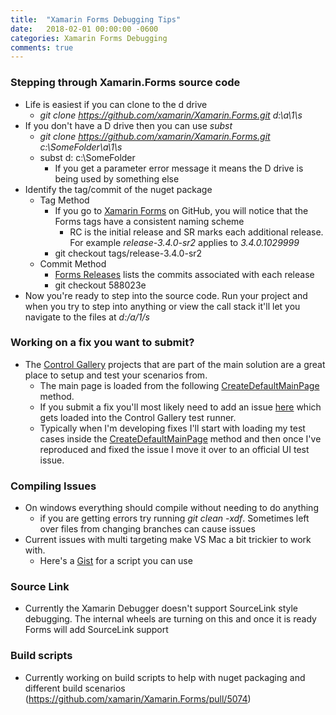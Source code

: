 ```yaml
--- 
title:  "Xamarin Forms Debugging Tips"
date:   2018-02-01 00:00:00 -0600
categories: Xamarin Forms Debugging
comments: true
---
```


### Stepping through Xamarin.Forms source code
- Life is easiest if you can clone to the d drive
    - *git clone https://github.com/xamarin/Xamarin.Forms.git d:\a\1\s*
- If you don't have a D drive then you can use *subst*
    - *git clone https://github.com/xamarin/Xamarin.Forms.git c:\SomeFolder\a\1\s*
    - subst d: c:\SomeFolder
        - If you get a parameter error message it means the D drive is being used by something else
- Identify the tag/commit of the nuget package
    - Tag Method
        - If you go to [Xamarin Forms](https://github.com/xamarin/Xamarin.Forms) on GitHub, you will notice that the Forms tags have a consistent naming scheme
            - RC is the initial release and SR marks each additional release. For example *release-3.4.0-sr2* applies to *3.4.0.1029999*
        - git checkout tags/release-3.4.0-sr2
    - Commit Method
        - [Forms Releases](https://github.com/xamarin/Xamarin.Forms/releases) lists the commits associated with each release
        - git checkout 588023e
- Now you're ready to step into the source code. Run your project and when you try to step into anything or view the call stack it'll let you navigate to the files at *d:/a/1/s*

### Working on a fix you want to submit?
- The [Control Gallery](https://github.com/xamarin/Xamarin.Forms/tree/master/Xamarin.Forms.ControlGallery.Android) projects that are part of the main solution are a great place to setup and test your scenarios from.
    - The main page is loaded from the following [CreateDefaultMainPage](https://github.com/xamarin/Xamarin.Forms/blob/78385f9fc1fc56dc88bd98e73bf9c8f2f2d0a90a/Xamarin.Forms.Controls/App.cs#L107) method. 
    - If you submit a fix you'll most likely need to add an issue [here](https://github.com/xamarin/Xamarin.Forms/tree/78385f9fc1fc56dc88bd98e73bf9c8f2f2d0a90a/Xamarin.Forms.Controls.Issues/Xamarin.Forms.Controls.Issues.Shared) which gets loaded into the Control Gallery test runner.
    - Typically when I'm developing fixes I'll start with loading my test cases inside the [CreateDefaultMainPage](https://github.com/xamarin/Xamarin.Forms/blob/78385f9fc1fc56dc88bd98e73bf9c8f2f2d0a90a/Xamarin.Forms.Controls/App.cs#L107) method and then once I've reproduced and fixed the issue I move it over to an official UI test issue.

### Compiling Issues
- On windows everything should compile without needing to do anything
    - if you are getting errors try running *git clean -xdf*. Sometimes left over files from changing branches can cause issues
- Current issues with multi targeting make VS Mac a bit trickier to work with.
    - Here's a [Gist](https://gist.github.com/PureWeen/92c1e1aff0c257c3decf0bcb8d6e9296) for a script you can use


### Source Link
- Currently the Xamarin Debugger doesn't support SourceLink style debugging. The internal wheels are turning on this and once it is ready Forms will add SourceLink support

### Build scripts
- Currently working on build scripts to help with nuget packaging and different build scenarios (https://github.com/xamarin/Xamarin.Forms/pull/5074)